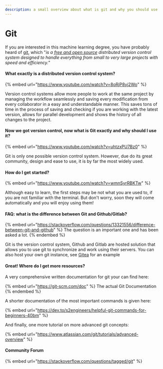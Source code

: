 ```yaml
---
description: a small overview about what is git and why you should use it
---
```


# Git

If you are interested in this machine learning degree, you have probably heard of [git](https://git-scm.com/), which "_is a_ [_free and open source_](https://git-scm.com/about/free-and-open-source) _distributed version control system designed to handle everything from small to very large projects with speed and efficiency."_&#x20;

#### What exactly is a distributed version control system?

{% embed url="https://www.youtube.com/watch?v=8oRjP8yj2Wo" %}

Version control systems allow more people to work at the same project by managing the workflow seamlessly and saving every modification from every collaborator in a easy and understandable manner. This saves tons of time in the process of saving and checking if you are working with the latest version, allows for parallel development and shows the history of all changes to the project.

#### Now we got version control, now what is Git exactly and why should I use it?&#x20;

{% embed url="https://www.youtube.com/watch?v=uhtzxPU7Bz0" %}

Git is only one possible version control system. However, due do its great community, design and ease to use, it is by far the most widely used.&#x20;

#### How do I get started?&#x20;

{% embed url="https://www.youtube.com/watch?v=wmnSyrRBKTw" %}

Although easy to learn, the first steps may be not what you are used to, if you are not familiar with the terminal. But don't worry, soon they will come automatically and you will enjoy using them!

#### FAQ: what is the difference between Git and Github/Gitlab?

{% embed url="https://stackoverflow.com/questions/13321556/difference-between-git-and-github" %}
The question is an important one and has been asked a lot.
{% endembed %}

Git is the version control system, Github and Gitlab are hosted solution that allows you to use git to synchronize and work using their servers. You can also host your own git instance, see [Gitea](https://gitea.io/en-us/) for an example

#### Great! Where do I get more resources?

A very comprehensive written documentation for git your can find here:

{% embed url="https://git-scm.com/doc" %}
The actual Git Documentation
{% endembed %}

A shorter documentation of the most important commands is given here:

{% embed url="https://dev.to/s2engineers/helpful-git-commands-for-beginners-40bm" %}

And finally, one more tutorial on more advanced git concepts:

{% embed url="https://www.atlassian.com/git/tutorials/advanced-overview" %}

#### Community Forum

{% embed url="https://stackoverflow.com/questions/tagged/git" %}




